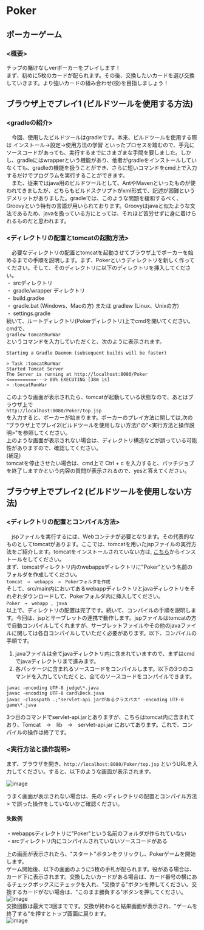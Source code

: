 # Poker

## ポーカーゲーム  
  
### <概要>  
チップの賭けなしverポーカーをプレイします！  
まず、初めに5枚のカードが配られます。その後、交換したいカードを選び交換していきます。より強いカードの組み合わせ(役)を目指しましょう！  
  

##  ブラウザ上でプレイ1  (ビルドツールを使用する方法)  
### <gradleの紹介>  
　今回、使用したビルドツールはgradleです。本来、ビルドツールを使用する際は インストール→設定→使用方法の学習 といったプロセスを踏むので、手元にソースコードがあっても、実行するまでにさまざまな手間を要しました。しかし、gradleにはwrapperという機能があり、他者がgradleをインストールしていなくても、gradleの機能を扱うことができ、さらに短いコマンドをcmd上で入力するだけでプログラムを実行することができます。  
 　また、従来ではjava用のビルドツールとして、AntやMavenといったものが使われてきましたが、どちらもビルドスクリプトがxml形式で、記述が困難というデメリットがありました。gradleでは、このような問題を緩和するべく、Groovyという特有の言語が用いられております。Groovyはjavaと似たような文法であるため、javaを扱っている方にとっては、それほど苦労せずに身に着けられるものだと思われます。  
   
### <ディレクトリの配置とtomcatの起動方法>  
　必要なディレクトリの配置とtomcatを起動させてブラウザ上でポーカーを始めるまでの手順を説明します。まず、Pokerというディレクトリを新しく作ってください。そして、そのディレクトリに以下のディレクトリを挿入してください。  
 ・ srcディレクトリ  
 ・ gradle/wrapper ディレクトリ  
 ・ build.gradke  
 ・ gradle.bat (Windows、Macの方) または gradlew (Linux、Unixの方)  
 ・ settings.gradle  
 続いて、ルートディレクトリ(Pokerディレクトリ)上でcmdを開いてください。cmdで、  
 `gradlew tomcatRunWar`  
 というコマンドを入力していただくと、次のように表示されます。  
 ```
Starting a Gradle Daemon (subsequent builds will be faster)

> Task :tomcatRunWar
Started Tomcat Server
The Server is running at http://localhost:8080/Poker
<==========---> 80% EXECUTING [38m 1s]
> :tomcatRunWar
 ```  
 このような画面が表示されたら、tomcatが起動している状態なので、あとはブラウザ上で  
 `http://localhost:8080/Poker/top.jsp`  
 を入力すると、ポーカーが始まります。ポーカーのプレイ方法に関しては,次の "ブラウザ上でプレイ2(ビルドツールを使用しない方法)"の"<実行方法と操作説明>"を参照してください。  
 上のような画面が表示されない場合は、ディレクトリ構造などが誤っている可能性がありますので、確認してください。  
 (補足)  
 tomcatを停止させたい場合は、cmd上で Ctrl + c を入力すると、バッチジョブを終了しますかという内容の質問が表示されるので、yesと答えてください。  
 
  
  
## ブラウザ上でプレイ2 (ビルドツールを使用しない方法)
  
### <ディレクトリの配置とコンパイル方法>
　jspファイルを実行するには、Webコンテナが必要となります。その代表的なものとしてtomcatがあります。ここでは、tomcatを用いたjspファイルの実行方法をご紹介します。tomcatをインストールされていない方は, <a href="http://tomcat.apache.org/download-90.cgi">こちら</a>からインストールをしてください。  
まず、tomcatディレクトリ内のwebappsディレクトリに"Poker"という名前のフォルダを作成してください。  
`tomcat　→　webapps　→　Pokerフォルダを作成`  
そして、src/main内においてあるwebappディレクトリとjavaディレクトリをそれぞれダウンロードして、Pokerフォルダ内に挿入してください。  
`Poker　→　webapp , java`  
以上で、ディレクトリの配置は完了です。続いて、コンパイルの手順を説明します。今回は、jspとサーブレットの連携で動作します。jspファイルはtomcatの方で自動コンパイルしてくれますが、サーブレットファイルやその他のjavaファイルに関しては各自コンパイルしていただく必要があります。以下、コンパイルの手順です。  
1. javaファイルは全てjavaディレクトリ内に含まれていますので、まずはcmdでjavaディレクトリまで進みます。  
2. 各パッケージに含まれるソースコードをコンパイルします。以下の3つのコマンドを入力していただくと、全てのソースコードをコンパイルできます。
```
javac -encoding UTF-8 judge\*.java
javac -encoding UTF-8 card\Deck.java
javac -classpath .;"servlet-api.jarがあるクラスパス" -encoding UTF-8 game\*.java
```
3つ目のコマンドでservlet-api.jarとありますが、こちらはtomcat内に含まれており、Tomcat　→　lib　→　servlet-api.jar においてあります。これで、コンパイルの操作は終了です。
   
### <実行方法と操作説明>  
まず、ブラウザを開き、`http://localhost:8080/Poker/top.jsp` というURLを入力してください。すると、以下のような画面が表示されます。  

![image](https://user-images.githubusercontent.com/51352734/60850689-5b443180-a22b-11e9-8b63-9e06d5ab19cc.png)


うまく画面が表示されない場合は、先の <ディレクトリの配置とコンパイル方法> で誤った操作をしていないかご確認ください。  
#### 失敗例
・webappsディレクトリに"Poker"という名前のフォルダが作られていない  
・srcディレクトリ内にコンパイルされていないソースコードがある  
  
上の画面が表示されたら、"スタート"ボタンをクリックし、Pokerゲームを開始します。  
ゲーム開始後、以下の画面のように5枚の手札が配られます。役がある場合は、カード下に表示されます。交換したいカードがある場合は、カード番号の横にあるチェックボックスにチェックを入れ、"交換する"ボタンを押してください。交換するカードがない場合は、"このまま勝負する"ボタンを押してください。    
![image](https://user-images.githubusercontent.com/51352734/60483897-6995c900-9cd2-11e9-963d-ba34dbe3f9be.png)  
交換回数は最大で3回までです。交換が終わると結果画面が表示され、"ゲームを終了する"を押すとトップ画面に戻ります。  
![image](https://user-images.githubusercontent.com/51352734/60484198-97c7d880-9cd3-11e9-80d5-eed0891e1e18.png)  
